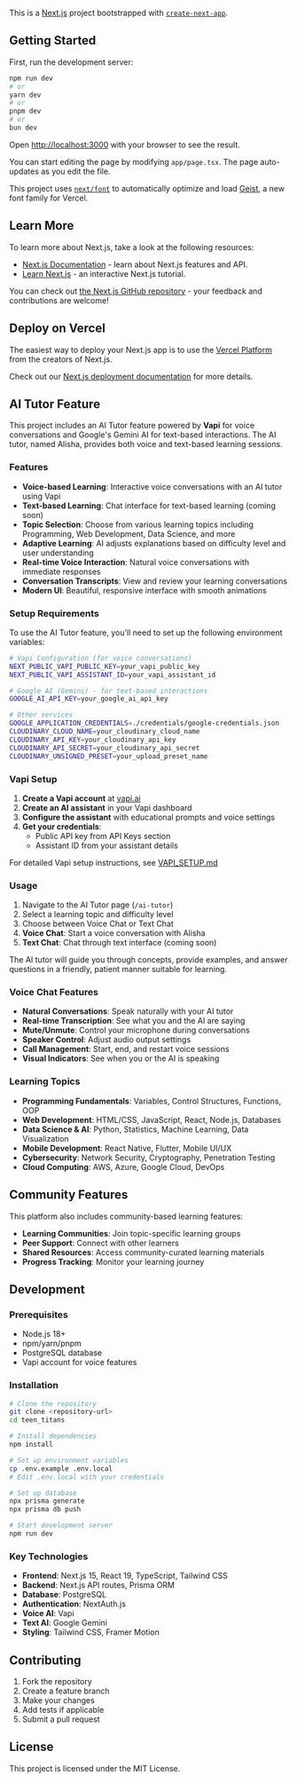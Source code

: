 This is a [Next.js](https://nextjs.org) project bootstrapped with [`create-next-app`](https://nextjs.org/docs/app/api-reference/cli/create-next-app).

## Getting Started

First, run the development server:

```bash
npm run dev
# or
yarn dev
# or
pnpm dev
# or
bun dev
```

Open [http://localhost:3000](http://localhost:3000) with your browser to see the result.

You can start editing the page by modifying `app/page.tsx`. The page auto-updates as you edit the file.

This project uses [`next/font`](https://nextjs.org/docs/app/building-your-application/optimizing/fonts) to automatically optimize and load [Geist](https://vercel.com/font), a new font family for Vercel.

## Learn More

To learn more about Next.js, take a look at the following resources:

- [Next.js Documentation](https://nextjs.org/docs) - learn about Next.js features and API.
- [Learn Next.js](https://nextjs.org/learn) - an interactive Next.js tutorial.

You can check out [the Next.js GitHub repository](https://github.com/vercel/next.js) - your feedback and contributions are welcome!

## Deploy on Vercel

The easiest way to deploy your Next.js app is to use the [Vercel Platform](https://vercel.com/new?utm_medium=default-template&filter=next.js&utm_source=create-next-app&utm_campaign=create-next-app-readme) from the creators of Next.js.

Check out our [Next.js deployment documentation](https://nextjs.org/docs/building-your-application/deploying) for more details.

## AI Tutor Feature

This project includes an AI Tutor feature powered by **Vapi** for voice conversations and Google's Gemini AI for text-based interactions. The AI tutor, named Alisha, provides both voice and text-based learning sessions.

### Features
- **Voice-based Learning**: Interactive voice conversations with an AI tutor using Vapi
- **Text-based Learning**: Chat interface for text-based learning (coming soon)
- **Topic Selection**: Choose from various learning topics including Programming, Web Development, Data Science, and more
- **Adaptive Learning**: AI adjusts explanations based on difficulty level and user understanding
- **Real-time Voice Interaction**: Natural voice conversations with immediate responses
- **Conversation Transcripts**: View and review your learning conversations
- **Modern UI**: Beautiful, responsive interface with smooth animations

### Setup Requirements

To use the AI Tutor feature, you'll need to set up the following environment variables:

```bash
# Vapi Configuration (for voice conversations)
NEXT_PUBLIC_VAPI_PUBLIC_KEY=your_vapi_public_key
NEXT_PUBLIC_VAPI_ASSISTANT_ID=your_vapi_assistant_id

# Google AI (Gemini) - for text-based interactions
GOOGLE_AI_API_KEY=your_google_ai_api_key

# Other services
GOOGLE_APPLICATION_CREDENTIALS=./credentials/google-credentials.json
CLOUDINARY_CLOUD_NAME=your_cloudinary_cloud_name
CLOUDINARY_API_KEY=your_cloudinary_api_key
CLOUDINARY_API_SECRET=your_cloudinary_api_secret
CLOUDINARY_UNSIGNED_PRESET=your_upload_preset_name
```

### Vapi Setup

1. **Create a Vapi account** at [vapi.ai](https://vapi.ai)
2. **Create an AI assistant** in your Vapi dashboard
3. **Configure the assistant** with educational prompts and voice settings
4. **Get your credentials**:
   - Public API key from API Keys section
   - Assistant ID from your assistant details

For detailed Vapi setup instructions, see [VAPI_SETUP.md](./VAPI_SETUP.md)

### Usage

1. Navigate to the AI Tutor page (`/ai-tutor`)
2. Select a learning topic and difficulty level
3. Choose between Voice Chat or Text Chat
4. **Voice Chat**: Start a voice conversation with Alisha
5. **Text Chat**: Chat through text interface (coming soon)

The AI tutor will guide you through concepts, provide examples, and answer questions in a friendly, patient manner suitable for learning.

### Voice Chat Features

- **Natural Conversations**: Speak naturally with your AI tutor
- **Real-time Transcription**: See what you and the AI are saying
- **Mute/Unmute**: Control your microphone during conversations
- **Speaker Control**: Adjust audio output settings
- **Call Management**: Start, end, and restart voice sessions
- **Visual Indicators**: See when you or the AI is speaking

### Learning Topics

- **Programming Fundamentals**: Variables, Control Structures, Functions, OOP
- **Web Development**: HTML/CSS, JavaScript, React, Node.js, Databases
- **Data Science & AI**: Python, Statistics, Machine Learning, Data Visualization
- **Mobile Development**: React Native, Flutter, Mobile UI/UX
- **Cybersecurity**: Network Security, Cryptography, Penetration Testing
- **Cloud Computing**: AWS, Azure, Google Cloud, DevOps

## Community Features

This platform also includes community-based learning features:

- **Learning Communities**: Join topic-specific learning groups
- **Peer Support**: Connect with other learners
- **Shared Resources**: Access community-curated learning materials
- **Progress Tracking**: Monitor your learning journey

## Development

### Prerequisites
- Node.js 18+ 
- npm/yarn/pnpm
- PostgreSQL database
- Vapi account for voice features

### Installation
```bash
# Clone the repository
git clone <repository-url>
cd teen_titans

# Install dependencies
npm install

# Set up environment variables
cp .env.example .env.local
# Edit .env.local with your credentials

# Set up database
npx prisma generate
npx prisma db push

# Start development server
npm run dev
```

### Key Technologies
- **Frontend**: Next.js 15, React 19, TypeScript, Tailwind CSS
- **Backend**: Next.js API routes, Prisma ORM
- **Database**: PostgreSQL
- **Authentication**: NextAuth.js
- **Voice AI**: Vapi
- **Text AI**: Google Gemini
- **Styling**: Tailwind CSS, Framer Motion

## Contributing

1. Fork the repository
2. Create a feature branch
3. Make your changes
4. Add tests if applicable
5. Submit a pull request

## License

This project is licensed under the MIT License.
